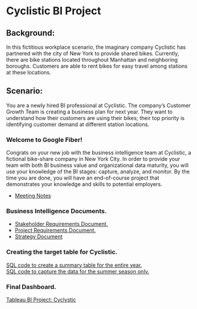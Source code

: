 # Cyclistic BI Project

## Background: 

In this fictitious workplace scenario, the imaginary company Cyclistic has partnered with the city of New York to provide shared bikes. Currently, there are bike stations located throughout Manhattan and neighboring boroughs. Customers are able to rent bikes for easy travel among stations at these locations.

## Scenario:

You are a newly hired BI professional at Cyclistic. The company’s Customer Growth Team is creating a business plan for next year. They want to understand how their customers are using their bikes; their top priority is identifying customer demand at different station locations.

### Welcome to Google Fiber! 
Congrats on your new job with the business intelligence team at Cyclistic, a fictional bike-share company in New York City. In order to provide your team with both BI business value and organizational data maturity, you will use your knowledge of the BI stages: capture, analyze, and monitor. By the time you are done, you will have an end-of-course project that demonstrates your knowledge and skills to potential employers.

- [Meeting Notes](https://github.com/Roccodrilosky/Cyclistic-BI/blob/main/Meeting%20Notes.md)

### Business Intelligence Documents.

- [Stakeholder Requirements Document.](https://github.com/Roccodrilosky/Cyclistic-BI/blob/main/Cyclistic%20-%20Stakeholder%20Requirements%20Document.pdf)
- [Project Requirements Document.](https://github.com/Roccodrilosky/Cyclistic-BI/blob/main/Cyclistic%20-%20Project%20Requirements%20Document.pdf)
- [Strategy Document](https://github.com/Roccodrilosky/Cyclistic-BI/blob/main/Cyclistic%20-%20Strategy%20Document.pdf)

### Creating the target table for Cyclistic.

[SQL code to create a summary table for the entire year.](https://github.com/Roccodrilosky/Cyclistic-BI/blob/main/entire_year.sql)  
[SQL code to capture the data for the summer season only.](https://github.com/Roccodrilosky/Cyclistic-BI/blob/main/summer_season.sql)

### Final Dashboard.

[Tableau BI Project: Cyclystic](https://public.tableau.com/app/profile/rodrigo.gq/viz/BIProject-Cyclistic/SummerTrends)
